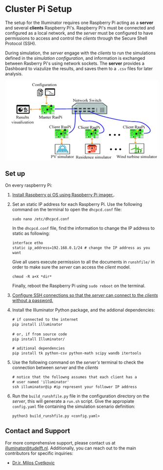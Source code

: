 # Cluster Pi Setup

The setup for the Illuminator requires one Raspberry Pi acting as a **server** and several **clients** Raspberry Pi's.
Raspberry Pi's must be connected and configured as a local network, and the
*server* must be configured to have permissions to access and control the *clients* through the Secure Shell Protocol (SSH).

During simulation, the *server* engage with the *clients* to run the simulations defined in the *simulation configuration*, and
information is exchanged between Rasberry Pi's using network sockets.
The **server** provides a Dashboard to viazulize the results, and saves them to a `.csv` files for later analysis. 

<div align="center">
	<img align="center" src="_static/img/Structure.jpg" width="500">
</div>


## Set up

On every raspberrry Pi: 

1. [Install Raspberry pi OS using Raspberry Pi imager.](https://www.raspberrypi.com/software/).
2. Set an static IP address for each Raspberry Pi. Use the following command on the terminal to open the `dhcpcd.conf` file:

   ```shell
   sudo nano /etc/dhcpcd.conf
   ```

   In the `dhcpcd.conf` file, find the information to change the IP address to static as following:

   ```shell
   interface etho
   static ip_address=192.168.0.1/24 # change the IP address as you want
   ```

   Give all users execute permission to all the documents in `runshfile/` in order to make sure the *server* can access the *client* model.
   
   ```shell
   chmod -R a+X *dir*
   ```

   Finally, reboot the Raspberry Pi using `sudo reboot` on the terminal.
3. [Configure SSH connections so that the *server* can connect to the *clients* without a password.](https://www.digitalocean.com/community/tutorials/how-to-set-up-ssh-keys-2)

4. Install the Illuminator Python package, and the addional dependencies:

   ```shell
   # if connected to the internet
   pip install illuminator

   # or, if from source code
   pip install Illuminator/
   ```

   ```shell
   # aditional dependencies
   pip install tk python-csv python-math scipy wandb itertools
   ```
5. Use the following command on the *server's* terminal to check the connection  between *server* and the *clients*

   ```shell
   # notice that the followng assumes that each client has a 
   # user named 'illuminator'
   ssh illuminator@ip #ip represent your follower IP address
   ```
6. Run the `build_runshfile.py` file in the configuration directory on the *server*, this will generate a `run.sh` script. Give the appropiate `config.yaml` file containing the simulation scenario definition:
   
   ```shell
   python3 build_runshfile.py <config.yaml>
   ```


## Contact and Support

For more comprehensive support, please contact us at [illuminator@tudelft.nl](mailto:illuminator@tudelft.nl). Additionally, you can reach out to the main contributors for specific inquiries:
* [Dr.ir. Milos Cvetkovic](mailto:M.Cvetkovic@tudelft.nl)
